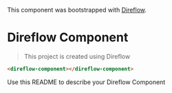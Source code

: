 This component was bootstrapped with [Direflow](https://direflow.io).

# Direflow Component
> This project is created using Direflow

```html
<direflow-component></direflow-component>
```

Use this README to describe your Direflow Component
